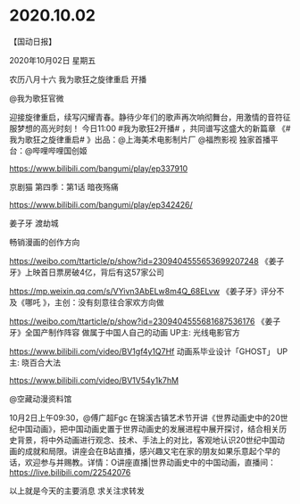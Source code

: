 # 2020.10.02


【国动日报】

2020年10月02日  星期五

农历八月十六
我为歌狂之旋律重启  开播

@我为歌狂官微

迎接旋律重启，续写闪耀青春。静待少年们的歌声再次响彻舞台，用激情的音符征服梦想的高光时刻！
今日11:00 #我为歌狂2开播# ，共同谱写这盛大的新篇章
《#我为歌狂之旋律重启# 》出品：@上海美术电影制片厂 @福煦影视
独家首播平台：@哔哩哔哩国创姬

 https://www.bilibili.com/bangumi/play/ep337910




京剧猫 第四季：第1话 暗夜殇痛

https://www.bilibili.com/bangumi/play/ep342426/



姜子牙 渡劫城


 畅销漫画的创作方向

https://weibo.com/ttarticle/p/show?id=2309404555653699207248
《姜子牙》上映首日票房破4亿，背后有这57家公司

https://mp.weixin.qq.com/s/VYivn3AbELw8m4Q_68ELvw
《姜子牙》评分不及《哪吒 》，主创：没有刻意往合家欢方向做

https://weibo.com/ttarticle/p/show?id=2309404555681687536176
《姜子牙》全国产制作阵容 做属于中国人自己的动画 UP主: 光线电影官方

https://www.bilibili.com/video/BV1gf4y1Q7Hf
动画系毕业设计「GHOST」 UP主: 晓百合大法

https://www.bilibili.com/video/BV1V54y1k7hM



@空藏动漫资料馆                            

10月2日上午09:30，@傅广超Fgc 在锦溪古镇艺术节开讲《世界动画史中的20世纪中国动画》，把中国动画史置于世界动画史的发展进程中展开探讨，结合相关历史背景，将中外动画进行观念、技术、手法上的对比，客观地认识20世纪中国动画的成就和局限。讲座会在B站直播，感兴趣又宅在家的朋友如果乐意起个早的话，欢迎参与并赐教。详情：O讲座直播|世界动画史中的中国动画，直播间：https://live.bilibili.com/22542076


以上就是今天的主要消息
求关注求转发








